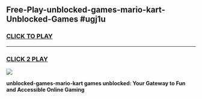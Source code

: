 
## Free-Play-unblocked-games-mario-kart-Unblocked-Games #ugj1u
<h3>
<a href="https://news.freeplayer.one?title=unblocked-games-mario-kart&ref=8M">CLICK TO PLAY</a></h3>
<hr>

<h3>
<a href="https://news.freeplayer.one?title=unblocked-games-mario-kart&ref=8M">CLICK 2 PLAY</a>
  
</h3>

<a href="https://news.freeplayer.one?title=unblocked-games-mario-kart&ref=8M"><img src="https://clearcache.store/games.png"></a>


**unblocked-games-mario-kart games unblocked: Your Gateway to Fun and Accessible Online Gaming**
